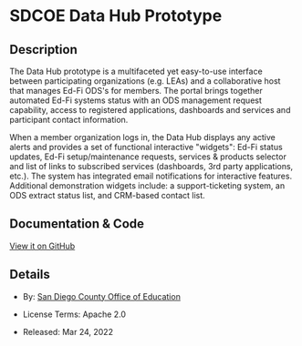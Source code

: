 ---
---

# SDCOE Data Hub Prototype

## Description

The Data Hub prototype is a multifaceted yet easy-to-use interface between participating organizations (e.g. LEAs) and a collaborative host that manages Ed-Fi ODS's for members.  The portal brings together automated Ed-Fi systems status with an ODS management request capability, access to registered applications, dashboards and services and participant contact information.

When a member organization logs in, the Data Hub displays any active alerts and provides a set of functional interactive "widgets": Ed-Fi status updates, Ed-Fi setup/maintenance requests, services & products selector and list of links to subscribed services (dashboards, 3rd party applications, etc.).  The system has integrated email notifications for interactive features.  Additional demonstration widgets include: a support-ticketing system, an ODS extract status list, and CRM-based contact list.

## Documentation & Code

[View it on GitHub](https://github.com/Ed-Fi-Exchange-OSS/SDCOE-Data-Hub)

## Details

* By: [San Diego County Office of Education](https://www.sdcoe.net/)

* License Terms: Apache 2.0
* Released: Mar 24, 2022
